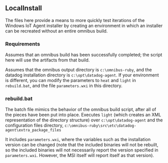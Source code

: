 ## LocalInstall

The files here provide a means to more quickly test iterations of the Windows IoT Agent installer by creating an environment in which an installer can be recreated without an entire omnibus build.

### Requirements

Assumes that an omnibus build has been successfully completed; the script here will use the artifacts from that build.

Assumes that the omnibus output directory is `c:\omnibus-ruby`, and the datadog installation directory is `c:\opt\datadog-agent`.  If your environment is different, you can modify the parameters to `heat` and `light` in `rebuild.bat`, and the file `parameters.wxi` in this directory.

### rebuild.bat

The batch file mimics the behavior of the omnibus build script, after all of the pieces have been put into
place.  Executes `light` (which creates an XML representation of the directory structure) over `c:\opt\datadog-agent`
and the configuration files directory, `c:\omnibus-ruby\src\etc\datadog-agent\extra_package_files`

It includes `parameters.wxi`, where the variables such as the installation version can be changed (note that the included binaries will not be rebuilt, so the included binaries will not necessarily report the version specified in `parameters.wxi`.  However, the MSI itself will report itself as that version).

